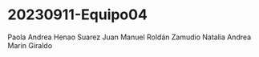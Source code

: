 # 20230911-Equipo04

Paola Andrea Henao Suarez
Juan Manuel Roldán Zamudio
Natalia Andrea Marin Giraldo